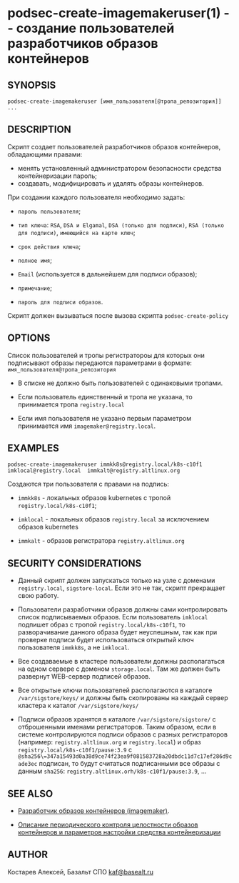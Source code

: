 podsec-create-imagemakeruser(1) -- создание пользователей разработчиков образов контейнеров
================================

## SYNOPSIS

`podsec-create-imagemakeruser [имя_пользователя[@тропа_репозитория]] ...`

## DESCRIPTION

Cкрипт создает пользователей разработчиков образов контейнеров, обладающими правами:
- менять установленный администратором безопасности средства контейнеризации пароль;
- создавать, модифицировать и удалять образы контейнеров.

При создании каждого пользователя необходимо задать:

- `пароль пользователя`;

-  `тип ключа`: `RSA`, `DSA и Elgamal`, `DSA (только для подписи)`, `RSA (только для подписи)`, `имеющийся на карте ключ`;

- `срок действия ключа`;

- `полное имя`;

- `Email` (используется в дальнейшем для подписи образов);

- `примечание`;

- `пароль для подписи образов`.

Скрипт должен вызываться после вызова скрипта `podsec-create-policy`


## OPTIONS

Список пользователей и тропы регистратороы для которых они подписывают образы передаются параметрами в формате:
`имя_пользователя@тропа_репозитория`

- В списке не должно быть пользователей с одинаковыми тропами.

- Если пользователь единственный и тропа не указана, то принимается тропа `registry.local`

- Если имя пользователя не указано первым параметром принимается имя `imagemaker@registry.local`.

## EXAMPLES

`podsec-create-imagemakeruser immkk8s@registry.local/k8s-c10f1 imklocal@registry.local  immkalt@registry.altlinux.org`

Создаются три пользователя с правами на подпись:

- `immkk8s` - локальных образов kubernetes с тропой `registry.local/k8s-c10f1`;

- `imklocal` - локальных образов `registry.local` за исключением образов kubernetes

- `immkalt` - образов регистратора `registry.altlinux.org`



## SECURITY CONSIDERATIONS

- Данный скрипт должен запускаться только на узле с доменами `registry.local`, `sigstore-local`. Если это не так, скрипт прекращает свою работу.

- Пользователи разработчики образов должны сами контролировать список подписываемых образов. Если пользователь `imklocal` подпишет образ с тропой `registry.local/k8s-c10f1`, то разворачивание данного образа будет неуспешным, так как при проверке подписи будет использоваться открытый ключ пользователя  `immkk8s`, а не `imklocal`.

- Все создаваемые в кластере пользователи должны располагаться на одном сервере с доменом `storage.local`. Там же должен быть развернут WEB-сервер подписей образов.

- Все открытые ключи пользователей располагаются в каталоге `/var/sigstore/keys/` и должны быть скопированы на каждый сервер кластера к каталог `/var/sigstore/keys/`

- Подписи образов хранятся в каталоге  `/var/sigstore/sigstore/` с отброшенными именами регистраторов. Таким образом, если в системе контролируются подписи образов с разных регистраторов (например: `registry.altlinux.org` и `registry.local`) и образ `registry.local/k8s-c10f1/pause:3.9` c `@sha256\=347a15493d0a38d9ce74f23ea9f081583728a20dbdc11d7c17ef286d9cade3ec` подписан, то будут считаться подписанными все образы с данным `sha256`: `registry.altlinux.orh/k8s-c10f1/pause:3.9`, ...

## SEE ALSO

- [Разработчик образов контейнеров (imagemaker)](https://github.com/alt-cloud/podsec/tree/master/SigningImages).

- [Описание периодического контроля целостности образов контейнеров и параметров настройки средства контейнеризации](https://github.com/alt-cloud/podsec/tree/master/ImageSignatureVerification)

## AUTHOR

Костарев Алексей, Базальт СПО
kaf@basealt.ru
